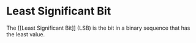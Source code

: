 # Least Significant Bit
The [[Least Significant Bit]] (LSB) is the bit in a binary sequence that has the least value.